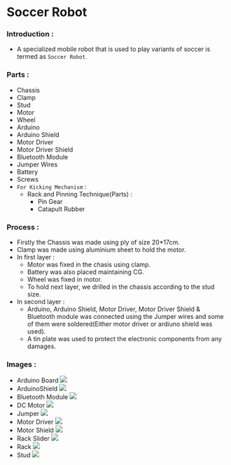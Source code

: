 # Soccer Robot

### Introduction :
- A specialized mobile robot that is used to play variants of soccer is termed as `Soccer Robot`.

### Parts :
- Chassis
- Clamp
- Stud
- Motor
- Wheel
- Arduino
- Arduino Shield
- Motor Driver
- Motor Driver Shield
- Bluetooth Module
- Jumper Wires
- Battery
- Screws
- `For Kicking Mechanism` :
    - Rack and Pinning Technique(Parts) :
        - Pin Gear
        - Catapult Rubber

### Process :
- Firstly the Chassis was made using ply of size 20*17cm.
- Clamp was made using aluminium sheet to hold the motor.
- In first layer :
    - Motor was fixed in the chasis using clamp.
    - Battery was also placed maintaining CG.
    - Wheel was fixed in motor.
    - To hold next layer, we drilled in the chassis according to the stud size.
- In second layer :
    - Arduino, Arduino Shield, Motor Driver, Motor Driver Shield & Bluetooth module was connected using the Jumper wires and some of them were soldered(Either motor driver or ardiuno shield was used).
    - A tin plate was used to protect the electronic components from any damages.

### Images :
- Arduino Board
![](images/arduino-board.png)
- ArduinoShield
![](images/arduinoshield.jpeg)
- Bluetooth Module
![](images/bluetooth_module.jpeg)
- DC Motor
![](images/dc-motor.jpg)
- Jumper
![](images/jumper.jpeg)
- Motor Driver
![](images/motor-driver.png)
- Motor Shield
![](images/motor-shield.png)
- Rack Slider
![](images/rack-slider.png)
- Rack
![](images/rack.png)
- Stud
![](images/stud.jpg)